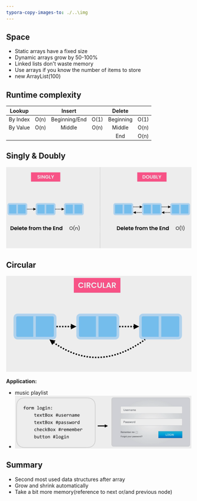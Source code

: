 ```yaml
---
typora-copy-images-to: ./..\img
---
```


## Space

- Static arrays have a fixed size
- Dynamic arrays grow by 50-100%
- Linked lists don't waste memory
- Use arrays if you know the number of items to store
- new ArrayList(100)



## Runtime complexity

|  Lookup  |      |    Insert     |      |  Delete   |      |
| :------: | :--: | :-----------: | :--: | :-------: | :--: |
| By Index | O(n) | Beginning/End | O(1) | Beginning | O(1) |
| By Value | O(n) |    Middle     | O(n) |  Middle   | O(n) |
|          |      |               |      |    End    | O(n) |



## Singly & Doubly

![image-20230316102851478](../img/image-20230316102851478.png)



## Circular

![image-20230316102925851](../img/image-20230316102925851.png)



**Application:**

- music playlist
- ![image-20230316103011224](../img/image-20230316103011224.png)



## Summary

- Second most used data structures after array
- Grow and shrink automatically
- Take a bit more memory(reference to next or/and previous node)

